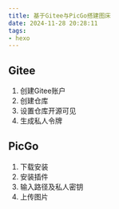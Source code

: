 ```yaml
---
title: 基于Gitee与PicGo搭建图床
date: 2024-11-28 20:28:11
tags:
- hexo
---
```

## Gitee
1. 创建Gitee账户
2. 创建仓库
3. 设置仓库开源可见
4. 生成私人令牌
## PicGo
1. 下载安装
2. 安装插件
3. 输入路径及私人密钥
4. 上传图片
